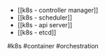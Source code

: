 * [[k8s - controller manager]]
* [[k8s - scheduler]]
* [[k8s - api server]]
* [[k8s - etcd]]

#k8s #container  #orchestration 